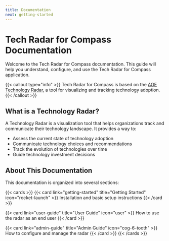 ```yaml
---
title: Documentation
next: getting-started
---
```


# Tech Radar for Compass Documentation

Welcome to the Tech Radar for Compass documentation. This guide will help you understand, configure, and use the Tech Radar for Compass application.

{{< callout type="info" >}}
Tech Radar for Compass is based on the [AOE Technology Radar](https://www.aoe.com/techradar/), a tool for visualizing and tracking technology adoption.
{{< /callout >}}

## What is a Technology Radar?

A Technology Radar is a visualization tool that helps organizations track and communicate their technology landscape. It provides a way to:

- Assess the current state of technology adoption
- Communicate technology choices and recommendations
- Track the evolution of technologies over time
- Guide technology investment decisions

## About This Documentation

This documentation is organized into several sections:

{{< cards >}}
{{< card link="getting-started" title="Getting Started" icon="rocket-launch" >}}
Installation and basic setup instructions
{{< /card >}}

{{< card link="user-guide" title="User Guide" icon="user" >}}
How to use the radar as an end user
{{< /card >}}

{{< card link="admin-guide" title="Admin Guide" icon="cog-6-tooth" >}}
How to configure and manage the radar
{{< /card >}}
{{< /cards >}}
